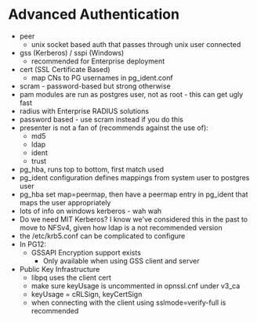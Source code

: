 # Advanced Authentication
* peer
	* unix socket based auth that passes through unix user connected
* gss (Kerberos) / sspi (Windows)
	* recommended for Enterprise deployment
* cert (SSL Certificate Based)
	* map CNs to PG usernames in pg_ident.conf
* scram - password-based but strong otherwise
* pam modules are run as postgres user, not as root - this can get ugly fast
* radius with Enterprise RADIUS solutions
* password based - use scram instead if you do this
* presenter is not a fan of (recommends against the use of):
	* md5
	* ldap
	* ident
	* trust
* pg_hba, runs top to bottom, first match used
* pg_ident configuration defines mappings from system user to postgres user
* pg_hba set map=peermap, then have a peermap entry in pg_ident that maps the user appropriately
* lots of info on windows kerberos - wah wah
* Do we need MIT Kerberos?  I know we've considered this in the past to move to NFSv4, given how ldap is a not recommended version
* the /etc/krb5.conf can be complicated to configure
* In PG12:
	* GSSAPI Encryption support exists
		* Only available when using GSS client and server
* Public Key Infrastructure
	* libpq uses the client cert
	* make sure keyUsage is uncommented in opnssl.cnf under v3_ca
	* keyUsage = cRLSign, keyCertSign
	* when connecting with the client using sslmode=verify-full is recommended
